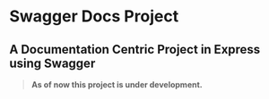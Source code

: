 # Swagger Docs Project

## A Documentation Centric Project in Express using Swagger

> **As of now this project is under development.**
